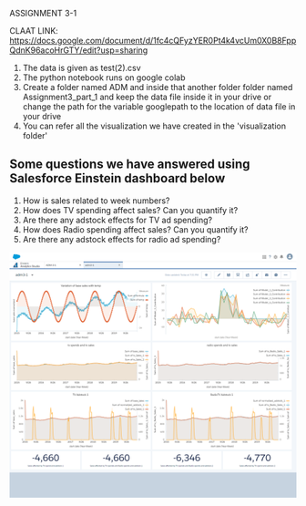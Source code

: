ASSIGNMENT 3-1

CLAAT LINK:  https://docs.google.com/document/d/1fc4cQFyzYER0Pt4k4vcUm0X0B8FppQdnK96acoHrGTY/edit?usp=sharing

1. The data is given as test(2).csv
2. The python notebook runs on google colab
3. Create a folder named ADM and inside that another folder folder named Assignment3_part_1 and keep the data file inside it in your drive or change the path for the variable googlepath to the location of data file in your drive
4. You can refer all the visualization we have created in the 'visualization folder'

## Some questions we have answered using Salesforce Einstein dashboard below


1. How is sales related to week numbers?
2. How does TV spending affect sales? Can you quantify it?
3. Are there any adstock effects for TV ad spending?
4. How does Radio spending affect sales? Can you quantify it?
5. Are there any adstock effects for radio ad spending?

![Alt Text](https://github.com/singhsonali978/Analyzing_Different_Marketing_Mix_Models/blob/master/Visulaziation/screencapture-na174-lightning-force-wave-wave-app-2020-02-20-22_41_43.png)


